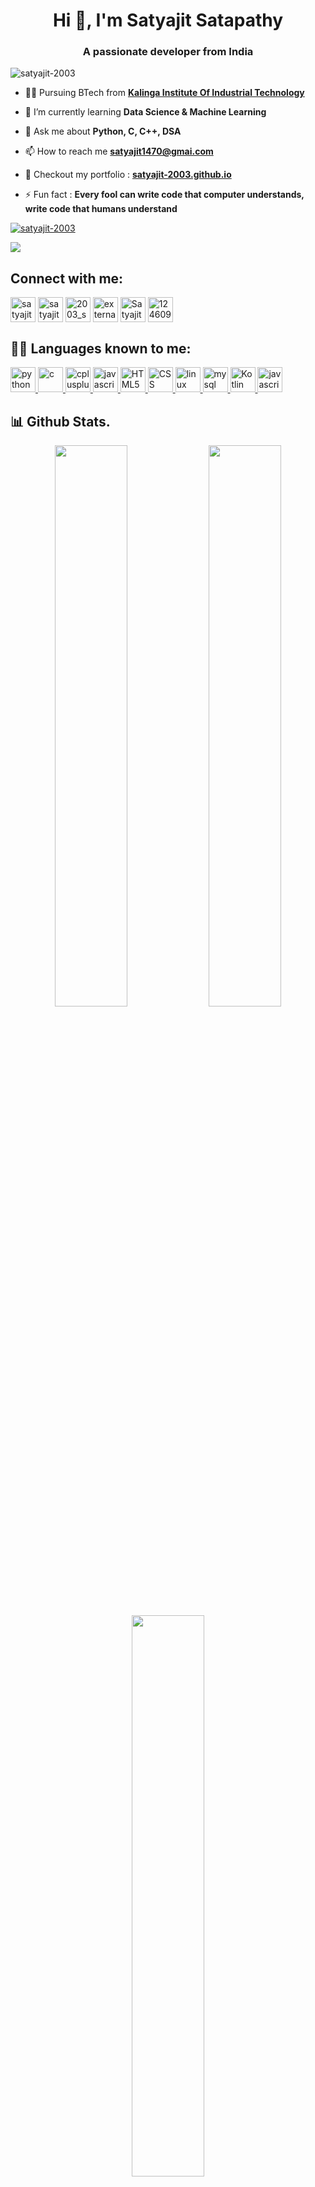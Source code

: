<h1 align="center">Hi 👋, I'm Satyajit Satapathy</h1>
<h3 align="center">A passionate developer from India</h3>
<p align="left"> <img src="https://komarev.com/ghpvc/?username=satyajit-2003&label=Profile%20views&color=0e75b6&style=flat" alt="satyajit-2003" /> </p>

- 🧑‍🏫 Pursuing BTech from [**Kalinga Institute Of Industrial Technology**](https://kiit.ac.in/)

- 🌱 I’m currently learning **Data Science & Machine Learning**

- 💬 Ask me about **Python, C, C++, DSA**

- 📫 How to reach me **satyajit1470@gmai.com**

- 📃 Checkout my portfolio : [**satyajit-2003.github.io**](https://satyajit-2003.github.io/)

- ⚡ Fun fact : **Every fool can write code that computer understands, write code that humans understand**

<p align="left"> <a href="https://github.com/ryo-ma/github-profile-trophy"><img src="https://github-profile-trophy.vercel.app/?username=satyajit-2003" alt="satyajit-2003" /></a> </p>


![](https://github.com/satyajit-2003/satyajit-2003/blob/output/github-contribution-grid-snake.gif)

## Connect with me:
<p align="left">
<a href="https://twitter.com/satyajit_2003" target="blank"><img align="center" src="https://img.icons8.com/color/48/twitter--v1.png" alt="satyajit_2003" height=40" width="40" /></a>
<a href="https://linkedin.com/in/satyajit-satapathy-45598b201" target="blank"><img align="center" src="https://img.icons8.com/color/48/linkedin.png" alt="satyajit-satapathy-45598b201" height=40" width="40" /></a>
<a href="https://instagram.com/2003_satyajit" target="blank"><img align="center" src="https://img.icons8.com/fluency/96/instagram-new.png" alt="2003_satyajit" height=40" width="40" /></a>
<a href="https://www.hackerrank.com/satyajit1470" target="blank"><img align="center" src="https://img.icons8.com/external-tal-revivo-shadow-tal-revivo/240/external-hackerrank-is-a-technology-company-that-focuses-on-competitive-programming-logo-shadow-tal-revivo.png" alt="external-hackerrank-is-a-technology-company-that-focuses-on-competitive-programming-logo-shadow-tal-revivo" alt="satyajit1470" height=40" width="40" /></a>
<a href="https://leetcode.com/Satyajit_2003/" target="blank"><img align="center" src="https://img.icons8.com/external-tal-revivo-color-tal-revivo/240/external-level-up-your-coding-skills-and-quickly-land-a-job-logo-color-tal-revivo.png" alt="Satyajit_2003" height=40" width="40" /></a>
<a href="https://stackoverflow.com/users/12460926" target="blank"><img align="center" src="https://img.icons8.com/color/240/stackoverflow.png" alt="12460926" height=40" width="40" /></a>
</p>

## 🧑‍💻 Languages known to me:
<p align="left"> 
<a href="https://www.python.org" target="_blank" rel="noreferrer"> <img src="https://img.icons8.com/color/240/python--v1.png" alt="python" width="40" height="40"/> </a> 
<a href="https://www.cprogramming.com/" target="_blank" rel="noreferrer"> <img src="https://img.icons8.com/color/240/c-programming.png" alt="c" width="40" height="40"/> </a> 
<a href="https://www.w3schools.com/cpp/" target="_blank" rel="noreferrer"> <img src="https://img.icons8.com/color/240/c-plus-plus-logo.png" alt="cplusplus" width="40" height="40"/> </a> 
<a href="https://www.java.com/" target="_blank" rel="noreferrer"> <img src="https://img.icons8.com/color/240/java-coffee-cup-logo--v1.png" alt="javascript" width="40" height="40"/> </a> 
<a href="https://html.com/" target="_blank" rel="noreferrer"> <img src="https://img.icons8.com/color/240/html-5--v1.png" alt="HTML5" width="40" height="40"/> </a> 
<a href="https://www.w3schools.com/css/" target="_blank" rel="noreferrer"> <img src="https://img.icons8.com/color/240/css3.png" alt="CSS" width="40" height="40"/> </a>
<a href="https://www.linux.org/" target="_blank" rel="noreferrer"> <img src="https://img.icons8.com/color/240/linux--v1.png" alt="linux" width="40" height="40"/> </a> 
<a href="https://www.mysql.com/" target="_blank" rel="noreferrer"> <img src="https://img.icons8.com/color/240/mysql-logo.png" alt="mysql" width="40" height="40"/> </a> 
<a href="https://kotlinlang.org/" target="_blank" rel="noreferrer"> <img src="https://img.icons8.com/color/240/kotlin.png" alt="Kotlin" width="40" height="40"/> </a> 
<a href="https://www.javascript.com/" target="_blank" rel="noreferrer"> <img src="https://img.icons8.com/color/240/javascript--v1.png" alt="javascript" width="40" height="40"/> </a>
</p>

## 📊 Github Stats.
<p align="center">
	
  <img width="48%" src="https://github-readme-stats.vercel.app/api?username=Satyajit-2003&show_icons=true&theme=tokyonight" />
  <img width="48%" src="https://github-readme-streak-stats.herokuapp.com/?user=Satyajit-2003&theme=tokyonight" />
  <img width="48%" src="https://github-readme-stats.vercel.app/api/top-langs?username=Satyajit-2003&show_icons=true&alt=%22Satyajit-2003%22&count_private=true&theme=tokyonight"/>
</p>
